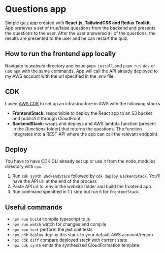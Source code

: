 # Questions app

Simple quiz app created with **React.js, TailwindCSS and Redux Toolkit**. App retrieves a set of true/false questions from the backend and presents the questions to the user. After the user answered all of the questions, the results are presented to the user and he can restart the quiz.

## How to run the frontend app locally

Navigate to _website_ directory and issue `pnpm install` and `pnpm run dev` or use `npm` with the same commands. App will call the API already deployed to my AWS account with the url specified in the _.env_ file.

## CDK

I used [AWS CDK](https://docs.aws.amazon.com/cdk/) to set up an infrastructure in AWS with the following stacks

- **FrontendStack**: responsible to deploy the React app to an S3 bucket and publish it through CloudFront.
- **BackendStack**: wraps and deploys and AWS lambda function (present in the _/functions_ folder) that returns the questions. The function integrates into a REST API where the app can call the relevant endpoint.

## Deploy

You have to have CDK CLI already set up or use it from the node_modules directory with `npx`.

1. Run `cdk synth BackendStack` followed by `cdk deploy BackendStack`. You'll have the API url at the end of the process
2. Paste API url to .env in the _website_ folder and build the frontend app.
3. Run command specified in 1.) step but run it for `FrontendStack`.

## Useful commands

- `npm run build` compile typescript to js
- `npm run watch` watch for changes and compile
- `npm run test` perform the jest unit tests
- `npx cdk deploy` deploy this stack to your default AWS account/region
- `npx cdk diff` compare deployed stack with current state
- `npx cdk synth` emits the synthesized CloudFormation template
